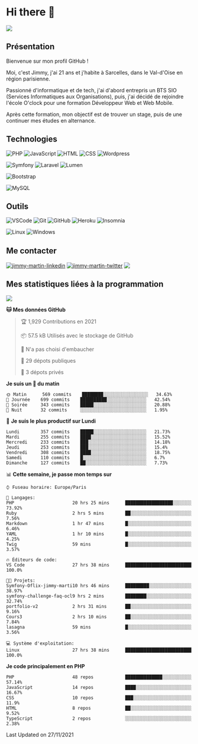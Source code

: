 # Hi there 👋

![](https://komarev.com/ghpvc/?username=jimmy-martin&color=1a1b27)

<!--
**jimmy-martin/jimmy-martin** is a ✨ _special_ ✨ repository because its `README.md` (this file) appears on your GitHub profile.

Here are some ideas to get you started:

- 🔭 I’m currently working on ...
- 🌱 I’m currently learning ...
- 👯 I’m looking to collaborate on ...
- 🤔 I’m looking for help with ...
- 💬 Ask me about ...
- 📫 How to reach me: ...
- 😄 Pronouns: ...
- ⚡ Fun fact: ...
-->

## Présentation

Bienvenue sur mon profil GitHub !

Moi, c'est Jimmy, j'ai 21 ans et j'habite à Sarcelles, dans le Val-d'Oise en région parisienne.

Passionné d'informatique et de tech, j'ai d'abord entrepris un BTS SIO (Services Informatiques aux Organisations), puis, j'ai décidé de rejoindre l'école O'clock pour une formation Développeur Web et Web Mobile.

Après cette formation, mon objectif est de trouver un stage, puis de une continuer mes études en alternance.

## Technologies

<div>

![PHP](https://img.shields.io/badge/PHP-777BB4?style=for-the-badge&logo=php&logoColor=white) ![JavaScript](https://img.shields.io/badge/JavaScript-F7DF1E?style=for-the-badge&logo=javascript&logoColor=black) ![HTML](https://img.shields.io/badge/HTML-E34F26?style=for-the-badge&logo=html5&logoColor=white) ![CSS](https://img.shields.io/badge/CSS-1572B6?&style=for-the-badge&logo=css3&logoColor=white) ![Wordpress](https://img.shields.io/badge/WordPress-0078D6?style=for-the-badge&logo=wordpress&logoColor=white)

</div>
<div>

![Symfony](https://img.shields.io/badge/Symfony-092E20?style=for-the-badge&logo=symfony&logoColor=white) ![Laravel](https://img.shields.io/badge/Laravel-FF2D20?style=for-the-badge&logo=laravel&logoColor=white) ![Lumen](https://img.shields.io/badge/Lumen-FF2D20?style=for-the-badge&logo=lumen&logoColor=white)

</div>
<div>

![Bootstrap](https://img.shields.io/badge/Bootstrap-563D7C?style=for-the-badge&logo=bootstrap&logoColor=white)

</div>
<div>

![MySQL](https://img.shields.io/badge/MySQL-4479A1?style=for-the-badge&logo=mysql&logoColor=white)

</div>

## Outils

![VSCode](https://img.shields.io/badge/VSCode-007ACC?style=for-the-badge&logo=visual-studio-code&logoColor=white)
![Git](https://img.shields.io/badge/Git-F05032?style=for-the-badge&logo=git&logoColor=white)
![GitHub](https://img.shields.io/badge/GitHub-100000?style=for-the-badge&logo=github&logoColor=white)
![Heroku](https://img.shields.io/badge/Heroku-6762a6?style=for-the-badge&logo=heroku&logoColor=white)
![Insomnia](https://img.shields.io/badge/Insomnia-5600cd?style=for-the-badge&logo=insomnia&logoColor=white)

![Linux](https://img.shields.io/badge/Linux-FCC624?style=for-the-badge&logo=linux&logoColor=white)
![Windows](https://img.shields.io/badge/Windows-0078D6?style=for-the-badge&logo=windows&logoColor=white)

## Me contacter

<p>
<a href="https://www.linkedin.com/in/jimmy-martin-dev/" target="blank"><img align="center" src="https://img.shields.io/badge/-LinkedIn-0077B5?style=for-the-badge&logo=Linkedin&logoColor=white&link=https://www.linkedin.com/in/jimmy-martin-dev/" alt="jimmy-martin-linkedin"/></a>
<a href="https://twitter.com/jimmydev_" target="blank"><img align="center" src="https://img.shields.io/badge/-Twitter-1DA1F2?style=for-the-badge&logo=Twitter&logoColor=white&link=https://twitter.com/jimmydev_" alt="jimmy-martin-twitter"/></a>
 <a href="mailto:jimmy.martin952@gmail.com" target="blank"><img align="center" src="https://img.shields.io/badge/gmail-D14836?style=for-the-badge&logo=gmail&logoColor=white" /></a>
</p>

## Mes statistiques liées à la programmation

<a href="https://github-readme-stats.vercel.app/api/top-langs/?username=jimmy-martin&layout=compact">
  <img align="center" src="https://github-readme-stats.vercel.app/api/top-langs/?username=jimmy-martin&layout=compact"/>
</a>



<!--START_SECTION:waka-->
**🐱 Mes données GitHub** 

> 🏆 1,929 Contributions en 2021
 > 
> 📦 57.5 kB Utilisés avec le stockage de GitHub 
 > 
> 🚫 N'a pas choisi d'embaucher
 > 
> 📜 29 dépots publiques 
 > 
> 🔑 3 dépots privés  
 > 
**Je suis un 🐤 du matin** 

```text
🌞 Matin      569 commits    ████████░░░░░░░░░░░░░░░░░   34.63% 
🌆 Journée    699 commits    ██████████░░░░░░░░░░░░░░░   42.54% 
🌃 Soirée     343 commits    █████░░░░░░░░░░░░░░░░░░░░   20.88% 
🌙 Nuit       32 commits     ░░░░░░░░░░░░░░░░░░░░░░░░░   1.95%

```
📅 **Je suis le plus productif sur Lundi** 

```text
Lundi        357 commits    █████░░░░░░░░░░░░░░░░░░░░   21.73% 
Mardi        255 commits    ████░░░░░░░░░░░░░░░░░░░░░   15.52% 
Mercredi     233 commits    ███░░░░░░░░░░░░░░░░░░░░░░   14.18% 
Jeudi        253 commits    ███░░░░░░░░░░░░░░░░░░░░░░   15.4% 
Vendredi     308 commits    ████░░░░░░░░░░░░░░░░░░░░░   18.75% 
Samedi       110 commits    █░░░░░░░░░░░░░░░░░░░░░░░░   6.7% 
Dimanche     127 commits    ██░░░░░░░░░░░░░░░░░░░░░░░   7.73%

```


📊 **Cette semaine, je passe mon temps sur** 

```text
⌚︎ Fuseau horaire: Europe/Paris

💬 Langages: 
PHP                      20 hrs 25 mins      ██████████████████░░░░░░░   73.92% 
Ruby                     2 hrs 5 mins        ██░░░░░░░░░░░░░░░░░░░░░░░   7.56% 
Markdown                 1 hr 47 mins        █░░░░░░░░░░░░░░░░░░░░░░░░   6.46% 
YAML                     1 hr 10 mins        █░░░░░░░░░░░░░░░░░░░░░░░░   4.25% 
Twig                     59 mins             █░░░░░░░░░░░░░░░░░░░░░░░░   3.57%

🔥 Éditeurs de code: 
VS Code                  27 hrs 38 mins      █████████████████████████   100.0%

🐱‍💻 Projets: 
Symfony-Oflix-jimmy-marti10 hrs 46 mins      █████████░░░░░░░░░░░░░░░░   38.97% 
symfony-challenge-faq-ocl9 hrs 2 mins        ████████░░░░░░░░░░░░░░░░░   32.74% 
portfolio-v2             2 hrs 31 mins       ██░░░░░░░░░░░░░░░░░░░░░░░   9.16% 
Cours3                   2 hrs 10 mins       ██░░░░░░░░░░░░░░░░░░░░░░░   7.84% 
lasagna                  59 mins             █░░░░░░░░░░░░░░░░░░░░░░░░   3.56%

💻 Système d'exploitation: 
Linux                    27 hrs 38 mins      █████████████████████████   100.0%

```

**Je code principalement en PHP** 

```text
PHP                      48 repos            ██████████████░░░░░░░░░░░   57.14% 
JavaScript               14 repos            ████░░░░░░░░░░░░░░░░░░░░░   16.67% 
CSS                      10 repos            ███░░░░░░░░░░░░░░░░░░░░░░   11.9% 
HTML                     8 repos             ██░░░░░░░░░░░░░░░░░░░░░░░   9.52% 
TypeScript               2 repos             ░░░░░░░░░░░░░░░░░░░░░░░░░   2.38%

```



 Last Updated on 27/11/2021
<!--END_SECTION:waka-->


